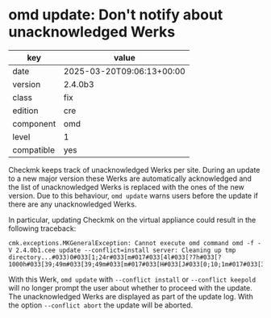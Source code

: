 [//]: # (werk v2)
# omd update: Don't notify about unacknowledged Werks

key        | value
---------- | ---
date       | 2025-03-20T09:06:13+00:00
version    | 2.4.0b3
class      | fix
edition    | cre
component  | omd
level      | 1
compatible | yes

Checkmk keeps track of unacknowledged Werks per site.
During an update to a new major version these Werks are automatically acknowledged and the list of unacknowledged Werks is replaced with the ones of the new version.
Due to this behaviour, `omd update` warns users before the update if there are any unacknowledged Werks.

In particular, updating Checkmk on the virtual appliance could result in the following traceback:
```
cmk.exceptions.MKGeneralException: Cannot execute omd command omd -f -V 2.4.0b1.cee update --conflict=install server: Cleaning up tmp directory...#033)0#033[1;24r#033[m#017#033[4l#033[?7h#033[?1000h#033[39;49m#033[39;49m#033[m#017#033[H#033[J#033[0;10;1m#017#033[37m#033[47m
```

With this Werk, `omd update` with `--conflict install` or `--conflict keepold` will no longer prompt the user about whether to proceed with the update.
The unacknowledged Werks are displayed as part of the update log.
With the option `--conflict abort` the update will be aborted.

